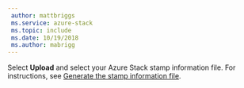 ```yaml
---
 author: mattbriggs
 ms.service: azure-stack
 ms.topic: include
 ms.date: 10/19/2018
 ms.author: mabrigg
---
```


Select **Upload** and select your Azure Stack stamp information file. For instructions, see [Generate the stamp information file](../azure-stack-vaas-parameters.md#generate-the-stamp-information-file).